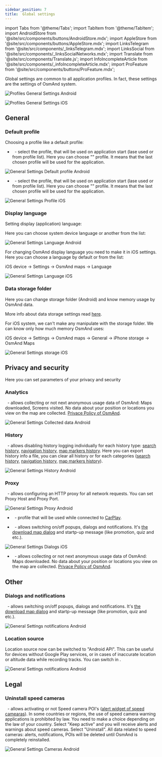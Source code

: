 ```yaml
---
sidebar_position: 7
title:  Global settings
---
```


import Tabs from '@theme/Tabs';
import TabItem from '@theme/TabItem';
import AndroidStore from '@site/src/components/buttons/AndroidStore.mdx';
import AppleStore from '@site/src/components/buttons/AppleStore.mdx';
import LinksTelegram from '@site/src/components/_linksTelegram.mdx';
import LinksSocial from '@site/src/components/_linksSocialNetworks.mdx';
import Translate from '@site/src/components/Translate.js';
import InfoIncompleteArticle from '@site/src/components/_infoIncompleteArticle.mdx';
import ProFeature from '@site/src/components/buttons/ProFeature.mdx';

<InfoIncompleteArticle/>

Global settings are common to all application profiles. In fact, these settings are the settings of OsmAnd system.

<Tabs groupId="operating-systems">

<TabItem value="android" label="Android">

<Translate android="true" ids="android_button_seq"/> <Translate android="true" ids="shared_string_menu,shared_string_settings,osmand_settings"/>

![Profiles General Settings Android](@site/static/img/personal/profiles/general_settings_android.png)

</TabItem>

<TabItem value="ios" label="iOS">

<Translate ios="true" ids="ios_button_seq"/> <Translate ios="true" ids="menu,sett_settings,osmand_settings"/>

![Profiles General Settings iOS](@site/static/img/personal/profiles/general_settings_ios.png)

</TabItem>

</Tabs>

## General

### Default profile

Choosing a profile like a default profile:

<Tabs groupId="operating-systems">

<TabItem value="android" label="Android">

- &nbsp;<Translate android="true" ids="settings_preset"/> - select the profile, that will be used on application start (lase used or from profile list). Here you can choose "<Translate android="true" ids="shared_string_last_used"/>" profile. It means that the last chosen profile will be used for the application.

![General Settings Default profile Android](@site/static/img/personal/profiles/general_settings_default_profile_android.png)

</TabItem>

<TabItem value="ios" label="iOS">

- &nbsp;<Translate ios="true" ids="settings_preset"/> - select the profile, that will be used on application start (lase used or from profile list). Here you can choose "<Translate ios="true" ids="last_used"/>" profile. It means that the last chosen profile will be used for the application.

![General Settings Profile iOS](@site/static/img/personal/profiles/general_settings_profile_ios.png)

</TabItem>

</Tabs>

### Display language

Setting display (application) language: 

<Tabs groupId="operating-systems">

<TabItem value="android" label="Android">

Here you can choose system device language or another from the list:

<Translate android="true" ids="android_button_seq"/> <Translate android="true" ids="shared_string_menu,shared_string_settings,osmand_settings,preferred_locale"/>

<p> </p>

![General Settings Language Android](@site/static/img/personal/profiles/general_settings_language_android.png)

</TabItem>

<TabItem value="ios" label="iOS">

For changing OsmAnd display language you need to make it in iOS settings. Here you can choose a language by default or from the list:

iOS device -> Settings -> OsmAnd maps -> Language

![General Settings Language iOS](@site/static/img/personal/profiles/general_settings_language_ios.png)

</TabItem>

</Tabs>

### Data storage folder

Here you can change storage folder (Android) and know memorу usage by OsmAnd data.

<Tabs groupId="operating-systems">

<TabItem value="android" label="Android">

<Translate android="true" ids="android_button_seq"/> <Translate android="true" ids="shared_string_menu,shared_string_settings,osmand_settings,application_dir"/>

<p> </p>

More info about data storage settings read [here](../personal/storage.md#data-storage-folder-android).

</TabItem>

<TabItem value="ios" label="iOS">

For iOS system, we can't make any manipulate with the storage folder. We can know only how much memory OsmAnd uses:

iOS device -> Settings -> OsmAnd maps -> General -> iPhone storage -> OsmAnd Maps 

![General Settings storage iOS](@site/static/img/personal/profiles/general_settings_storage_ios.png)

</TabItem>

</Tabs>

## Privacy and security

Here you can set parameters of your privacy and security

<Tabs groupId="operating-systems">

<TabItem value="android" label="Android">

### Analytics

&nbsp;<Translate android="true" ids="analytics_pref_title"/> - allows collecting or not next anonymous usage data of OsmAnd: Maps downloaded, Screens visited. No data about your position or locations you view on the map are collected. [Privace Policy of OsmAnd](https://osmand.net/help-online/privacy-policy).

![General Settings Collected data Android](@site/static/img/personal/profiles/general_settings_collected_data_android.png)

### History

&nbsp;<Translate android="true" ids="shared_string_history"/> - allows disabling history logging individually for each history type: [search history](../search/search-history.md), [navigation history](../navigation/route-navigation.md#history), [map markers history](../personal/markers.md#history). Here you can export history info a file, you can clear all history or for each categories ([search history](../search/search-history.md), [navigation history](../navigation/route-navigation.md#history), [map markers history](../personal/markers.md#history)).

![General Settings History Android](@site/static/img/personal/profiles/general_settings_history_android.png)

### Proxy

&nbsp;<Translate android="true" ids="proxy_pref_title"/> - allows configuring an HTTP proxy for all network requests. You can set Proxy Host and Proxy Port.

![General Settings Proxy Android](@site/static/img/personal/profiles/general_settings_proxy_android.png)

</TabItem>

<TabItem value="ios" label="iOS">

- &nbsp;<Translate ios="true" ids="carplay_profile"/> - profile that will be used while connected to [CarPlay](https://support.apple.com/en-gb/HT205634).

- &nbsp;<Translate ios="true" ids="do_not_show_discount"/> - allows switching on/off popups, dialogs and notifications. It's [the download map dialog](../start-with/download-maps.md#download---map-zoom-in) and startp-up message (like promotion, quiz and etc.).

![General Settings Dialogs iOS](@site/static/img/personal/profiles/general_settings_dialogs_ios.png)

- &nbsp;<Translate ios="true" ids="send_anonymous_data"/> - allows collecting or not next anonymous usage data of OsmAnd: Maps downloaded. No data about your position or locations you view on the map are collected. [Privace Policy of OsmAnd](https://osmand.net/help-online/privacy-policy).

</TabItem>

</Tabs>

## Other 

<Tabs groupId="operating-systems">

<TabItem value="android" label="Android">

### Dialogs and notifications

&nbsp;<Translate android="true" ids="dialogs_and_notifications_title"/> - allows switching on/off popups, dialogs and notifications. It's [the download map dialog](../start-with/download-maps.md#download---map-zoom-in) and startp-up message (like promotion, quiz and etc.).

![General Settings notifications Android](@site/static/img/personal/profiles/general_settings_notifications_android.png)

### Location source

Location source now can be switched to "Android API". This can be useful for devices without Google Play services, or in cases of inaccurate location or altitude data while recording tracks. You can switch **<Translate android="true" id="location_source" />** in _<Translate android="true" ids="shared_string_menu,shared_string_settings,osmand_settings" />_.

![General Settings notifications Android](@site/static/img/personal/profiles/osmand-settings_location-source_google-play.png)

</TabItem>

</Tabs>

## Legal

<Tabs groupId="operating-systems">

<TabItem value="android" label="Android">

### Uninstall speed cameras

&nbsp;<Translate android="true" ids="uninstall_speed_cameras"/> - allows activating or not Speed camera POI's ([alert widget of speed camearas](../widgets/nav-widgets.md#alert-types)). In some countries or regions, the use of speed camera warning applications is prohibited by law. You need to make a choice depending on the law of your country.
Select "Keep active" and you will receive alerts and warnings about speed cameras.
Select "Uninstall". All data related to speed cameras: alerts, notifications, POIs will be deleted until OsmAnd is completely reinstalled.

![General Settings Cameras Android](@site/static/img/personal/profiles/general_settings_cameras_android.png)

</TabItem>

</Tabs>